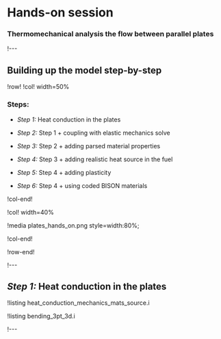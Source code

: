 # Hands-on session

### Thermomechanical analysis the flow between parallel plates

!---

## Building up the model step-by-step

!row!
!col! width=50%

### Steps:

- *Step 1:* Heat conduction in the plates

- *Step 2:* Step 1 + coupling with elastic mechanics solve

- *Step 3:* Step 2 + adding parsed material properties

- *Step 4:* Step 3 + adding realistic heat source in the fuel

- *Step 5:* Step 4 + adding plasticity

- *Step 6:* Step 4 + using coded BISON materials

!col-end!

!col! width=40%

!media plates_hands_on.png style=width:80%;

!col-end!

!row-end!

!---

## *Step 1:* Heat conduction in the plates

!listing heat_conduction_mechanics_mats_source.i

!listing bending_3pt_3d.i


!---

